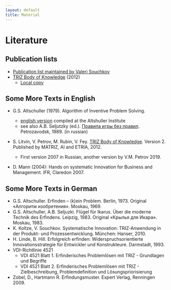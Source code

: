 ```yaml
---
layout: default
title: Material
---
```


# Literature

## Publication lists

* [Publication list maintained by Valeri Souchkov](http://www.xtriz.com/publications)
* [TRIZ Body of Knowledge](https://matriz.org/wp-content/uploads/2012/07/TRIZ-Body-of-Knowledge-final.pdf) (2012)
  * [Local copy](Texts/TBK-2012.pdf)

## Some More Texts in English

* G.S. Altschuller (1979). Algorithm of Inventive Problem Solving.
  * [english version](http://wumm.uni-leipzig.de/Presentations/ariz85c.pdf)
    compiled at the Altshuller Institute
  * see also A.B. Seljutzky (ed.). [Правила игры без правил](http://ratriz.ru/wp-content/uploads/2015/07/%D0%A1%D0%B5%D0%BB%D1%8E%D1%86%D0%BA%D0%B8%D0%B9-%D0%90.%D0%91.-%D0%9F%D1%80%D0%B0%D0%B2%D0%B8%D0%BB%D0%B0-%D0%B8%D0%B3%D1%80%D1%8B-%D0%B1%D0%B5%D0%B7-%D0%BF%D1%80%D0%B0%D0%B2%D0%B8%D0%BB.pdf). Petrozavodsk, 1989. (in russian)
* S. Litvin, V. Petrov, M. Rubin, V. Fey. [TRIZ Body of
  Knowledge](Texts/TBK-2012.pdf). Version 2. Published by MATRIZ, AI and
  ETRIA, 2012.
  * First version 2007 in Russian, another version by V.M. Petrov 2019. 

* D. Mann (2004): Hands on systematic Innovation for Business and Management.
  IFR, Claredon 2007.

## Some More Texts in German

* G.S. Altschuller. Erfinden – (k)ein Problem. Berlin, 1973. Original «Алгоритм
  изобретения». Moskau, 1969.
* G.S. Altschuller, A.B. Seljuzki. Flügel für Ikarus. Über die moderne Technik
  des Erfindens. Leipzig, 1983. Original «Крылья для Икара». Moskau, 1983. 
* K. Koltze, V. Souchkov. Systematische Innovation: TRIZ-Anwendung in der
  Produkt- und Prozessentwicklung. München: Hanser, 2010. 
* H. Linde, B. Hill. Erfolgreich erfinden: Widerspruchsorientierte
  Innovationsstrategie für Entwickler und Konstrukteure. Darmstadt, 1993. 
* VDI-Richtlinie 4521
  * VDI 4521 Blatt 1. Erfinderisches Problemlösen mit TRIZ - Grundlagen und
    Begriffe
  * VDI 4521 Blatt 2. Erfinderisches Problemlösen mit TRIZ - Zielbeschreibung,
    Problemdefinition und Lösungspriorisierung
* Zobel, D., Hartmann R. Erfindungsmuster. Expert Verlag, Renningen 2009.

